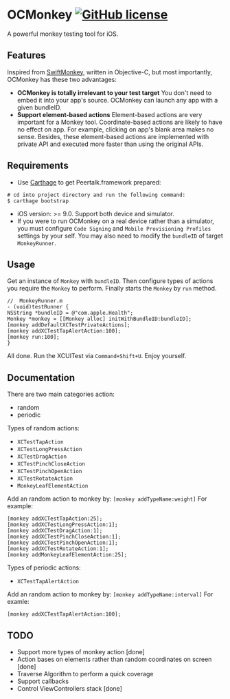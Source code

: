 # OCMonkey [![GitHub license](https://img.shields.io/badge/license-BSD-lightgrey.svg)](LICENSE)

A powerful monkey testing tool for iOS.

## Features
Inspired from [SwiftMonkey](https://github.com/zalando/SwiftMonkey), written in Objective-C, but most importantly, OCMonkey has these two advantages:
* __OCMonkey is totally irrelevant to your test target__
You don't need to embed it into your app's source. OCMonkey can launch any app with a given bundleID.
* __Support element-based actions__
Element-based actions are very important for a Monkey tool. Coordinate-based actions are likely to have no effect on app. For example, clicking on app's blank area makes no sense. Besides, these element-based actions are implemented with private API and executed more faster than using the original APIs.


## Requirements
* Use [Carthage](https://github.com/Carthage/Carthage) to get Peertalk.framework prepared:
```
# cd into project directory and run the following command:
$ carthage bootstrap
```
* iOS version: >= 9.0. Support both device and simulator.
* If you were to run OCMonkey on a real device rather than a simulator, you must configure ```Code Signing``` and ```Mobile Provisioning Profiles``` settings by your self. You may also need to modify the ```bundleID``` of target ```MonkeyRunner```.

## Usage
Get an instance of  ```Monkey``` with ```bundleID```. Then configure types of actions you require the ```Monkey``` to perform. Finally starts the ```Monkey``` by ```run``` method.

```
//  MonkeyRunner.m
- (void)testRunner {
NSString *bundleID = @"com.apple.Health";
Monkey *monkey = [[Monkey alloc] initWithBundleID:bundleID];
[monkey addDefaultXCTestPrivateActions];
[monkey addXCTestTapAlertAction:100];
[monkey run:100];
}
```
All done. Run the XCUITest via ```Command+Shift+U```. Enjoy yourself.

## Documentation
There are two main categories action:
* random
* periodic

Types of random actions:
* ```XCTestTapAction```
* ```XCTestLongPressAction```
* ```XCTestDragAction```
* ```XCTestPinchCloseAction```
* ```XCTestPinchOpenAction```
* ```XCTestRotateAction```
* ```MonkeyLeafElementAction```

Add an random action to monkey by: ```[monkey addTypeName:weight]```
For example:
```
[monkey addXCTestTapAction:25];
[monkey addXCTestLongPressAction:1];
[monkey addXCTestDragAction:1];
[monkey addXCTestPinchCloseAction:1];
[monkey addXCTestPinchOpenAction:1];
[monkey addXCTestRotateAction:1];
[monkey addMonkeyLeafElementAction:25];
```

Types of periodic actions:
* ```XCTestTapAlertAction ```

Add an random action to monkey by: ```[monkey addTypeName:interval]```
For examle:
```
[monkey addXCTestTapAlertAction:100];
```

## TODO
* Support more types of monkey action [done]
* Action bases on elements rather than random coordinates on screen [done]
* Traverse Algorithm to perform a quick coverage
* Support callbacks
* Control ViewControllers stack [done]
